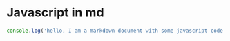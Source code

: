 # Javascript in md

```javascript
console.log('hello, I am a markdown document with some javascript code inside')
```